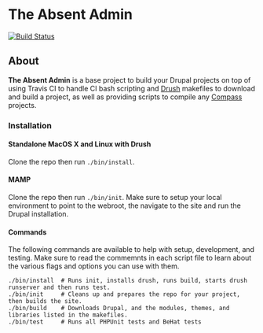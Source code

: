 The Absent Admin
================

[![Build Status](https://travis-ci.org/ryanarmstrong/the-absent-admin.png?branch=master)](https://travis-ci.org/ryanarmstrong/the-absent-admin)

About
-----
**The Absent Admin** is a base project to build your Drupal projects on top of using Travis CI to handle CI bash scripting and [Drush](http://drupal.org/project/drush) makefiles to download and build a project, as well as providing scripts to compile any [Compass](http://compass-style.org/) projects.

### Installation

#### Standalone MacOS X and Linux with Drush

Clone the repo then run `./bin/install`.

#### MAMP

Clone the repo then run `./bin/init`. Make sure to setup your local environment to point to the webroot, the navigate to the site and run the Drupal installation.

#### Commands

The following commands are available to help with setup, development, and testing. Make sure to read the commemnts in each script file to learn about the various flags and options you can use with them.

    ./bin/install  # Runs init, installs drush, runs build, starts drush runserver and then runs test.
    ./bin/init     # Cleans up and prepares the repo for your project, then builds the site.
    ./bin/build    # Downloads Drupal, and the modules, themes, and libraries listed in the makefiles.
    ./bin/test     # Runs all PHPUnit tests and BeHat tests
